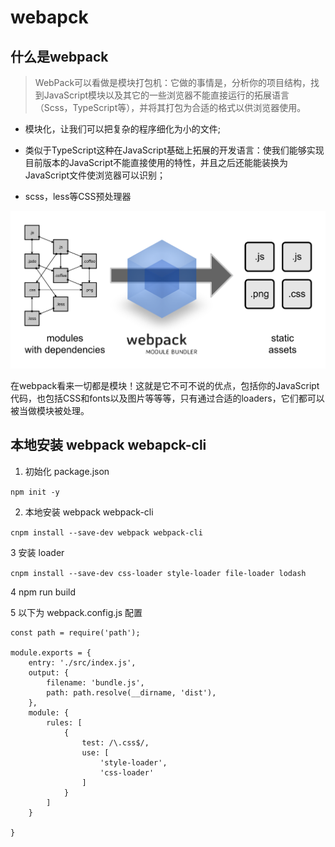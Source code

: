 # webapck


## 什么是webpack

> WebPack可以看做是模块打包机：它做的事情是，分析你的项目结构，找到JavaScript模块以及其它的一些浏览器不能直接运行的拓展语言（Scss，TypeScript等），并将其打包为合适的格式以供浏览器使用。


- 模块化，让我们可以把复杂的程序细化为小的文件;

- 类似于TypeScript这种在JavaScript基础上拓展的开发语言：使我们能够实现目前版本的JavaScript不能直接使用的特性，并且之后还能能装换为JavaScript文件使浏览器可以识别；

- scss，less等CSS预处理器


![webpack](/img/what-is-webpack.png)


在webpack看来一切都是模块！这就是它不可不说的优点，包括你的JavaScript代码，也包括CSS和fonts以及图片等等等，只有通过合适的loaders，它们都可以被当做模块被处理。

## 本地安装 webpack webapck-cli

1. 初始化 package.json

`npm init -y`

2. 本地安装 webpack webpack-cli

`cnpm install --save-dev webpack webpack-cli`

3 安装 loader

`cnpm install --save-dev css-loader style-loader file-loader lodash`

4 npm run build

5 以下为 webpack.config.js 配置

	const path = require('path');
	
	module.exports = {
		entry: './src/index.js',
		output: {
			filename: 'bundle.js',
			path: path.resolve(__dirname, 'dist'),
		},
		module: {
			rules: [
				{
					test: /\.css$/,
					use: [
						'style-loader',
						'css-loader'
					]
				}
			]
		}
	
	}



